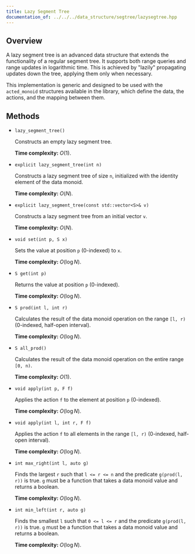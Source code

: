 ```yaml
---
title: Lazy Segment Tree
documentation_of: ../../../data_structure/segtree/lazysegtree.hpp
---
```


## Overview

A lazy segment tree is an advanced data structure that extends the functionality of a regular segment tree. It supports both range queries and range updates in logarithmic time. This is achieved by "lazily" propagating updates down the tree, applying them only when necessary.

This implementation is generic and designed to be used with the `acted_monoid` structures available in the library, which define the data, the actions, and the mapping between them.

## Methods

* `lazy_segment_tree()`

    Constructs an empty lazy segment tree.

    **Time complexity:** $O(1)$.

* `explicit lazy_segment_tree(int n)`

    Constructs a lazy segment tree of size `n`, initialized with the identity element of the data monoid.

    **Time complexity:** $O(N)$.

* `explicit lazy_segment_tree(const std::vector<S>& v)`

    Constructs a lazy segment tree from an initial vector `v`.

    **Time complexity:** $O(N)$.

* `void set(int p, S x)`

    Sets the value at position `p` (0-indexed) to `x`.

    **Time complexity:** $O(\log N)$.

* `S get(int p)`

    Returns the value at position `p` (0-indexed).

    **Time complexity:** $O(\log N)$.

* `S prod(int l, int r)`

    Calculates the result of the data monoid operation on the range `[l, r)` (0-indexed, half-open interval).

    **Time complexity:** $O(\log N)$.

* `S all_prod()`

    Calculates the result of the data monoid operation on the entire range `[0, n)`.

    **Time complexity:** $O(1)$.

* `void apply(int p, F f)`

    Applies the action `f` to the element at position `p` (0-indexed).

    **Time complexity:** $O(\log N)$.

* `void apply(int l, int r, F f)`

    Applies the action `f` to all elements in the range `[l, r)` (0-indexed, half-open interval).

    **Time complexity:** $O(\log N)$.

* `int max_right(int l, auto g)`

    Finds the largest `r` such that `l <= r <= n` and the predicate `g(prod(l, r))` is true. `g` must be a function that takes a data monoid value and returns a boolean.

    **Time complexity:** $O(\log N)$.

* `int min_left(int r, auto g)`

    Finds the smallest `l` such that `0 <= l <= r` and the predicate `g(prod(l, r))` is true. `g` must be a function that takes a data monoid value and returns a boolean.

    **Time complexity:** $O(\log N)$.
